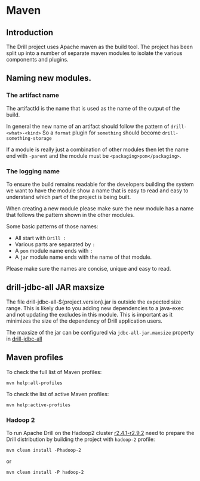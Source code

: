 # Maven

## Introduction

The Drill project uses Apache maven as the build tool.
The project has been split up into a number of separate maven modules to isolate the various components and plugins.

## Naming new modules.

### The artifact name
The artifactId is the name that is used as the name of the output of the build.

In general the new name of an artifact should follow the pattern of `drill-<what>-<kind>`
So a `format` plugin for `something` should become `drill-something-storage`

If a module is really just a combination of other modules then let the name end with `-parent` and the module must be `<packaging>pom</packaging>`.

### The logging name
To ensure the build remains readable for the developers building the system we want to have the module show a name
that is easy to read and easy to understand which part of the project is being built.

When creating a new module please make sure the new module has a name that follows the pattern shown in the other modules.

Some basic patterns of those names:
- All start with `Drill : `
- Various parts are separated by ` : `
- A `pom` module name ends with ` : `
- A `jar` module name ends with the name of that module.

Please make sure the names are concise, unique and easy to read.

## drill-jdbc-all JAR maxsize

The file drill-jdbc-all-${project.version}.jar is outside the expected size range. 
This is likely due to you adding new dependencies to a java-exec and not updating the excludes in this module. 
This is important as it minimizes the size of the dependency of Drill application users.

The maxsize of the jar can be configured via `jdbc-all-jar.maxsize` property 
in [drill-jdbc-all](../../exec/jdbc-all/pom.xml)

## Maven profiles

To check the full list of Maven profiles:<br>
```
mvn help:all-profiles
```

To check the list of active Maven profiles:<br>
```
mvn help:active-profiles
```

### Hadoop 2

To run Apache Drill on the Hadoop2 cluster [r2.4.1-r2.9.2](https://hadoop.apache.org/docs/) need to prepare 
the Drill distribution by building the project with `hadoop-2` profile:
```
mvn clean install -Phadoop-2
```
or
```
mvn clean install -P hadoop-2
```
